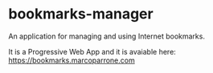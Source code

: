 # bookmarks-manager

An application for managing and using Internet bookmarks.

It is a Progressive Web App and it is avaiable here: https://bookmarks.marcoparrone.com
